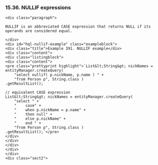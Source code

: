  ### 15.36. NULLIF expressions

    <div class="paragraph">

    NULLIF is an abbreviated CASE expression that returns NULL if its operands are considered equal.

    </div>
    <div id="hql-nullif-example" class="exampleblock">
    <div class="title">Example 391. NULLIF example</div>
    <div class="content">
    <div class="listingblock">
    <div class="content">
    <pre class="prettyprint highlight">`List&lt;String&gt; nickNames = entityManager.createQuery(
        "select nullif( p.nickName, p.name ) " +
        "from Person p", String.class )
    .getResultList();

    // equivalent CASE expression
    List&lt;String&gt; nickNames = entityManager.createQuery(
        "select " +
        "    case" +
        "    when p.nickName = p.name" +
        "    then null" +
        "    else p.nickName" +
        "    end " +
        "from Person p", String.class )
    .getResultList();`</pre>
    </div>
    </div>
    </div>
    </div>
    </div>
    <div class="sect2">